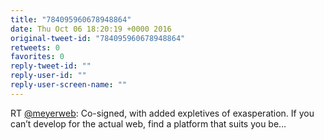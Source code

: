 ```yaml
---
title: "784095960678948864"
date: Thu Oct 06 18:20:19 +0000 2016
original-tweet-id: "784095960678948864"
retweets: 0
favorites: 0
reply-tweet-id: ""
reply-user-id: ""
reply-user-screen-name: ""
---
```

RT <a href="https://twitter.com/meyerweb">@meyerweb</a>: Co-signed, with added expletives of exasperation.  If you can’t develop for the actual web, find a platform that suits you be…
